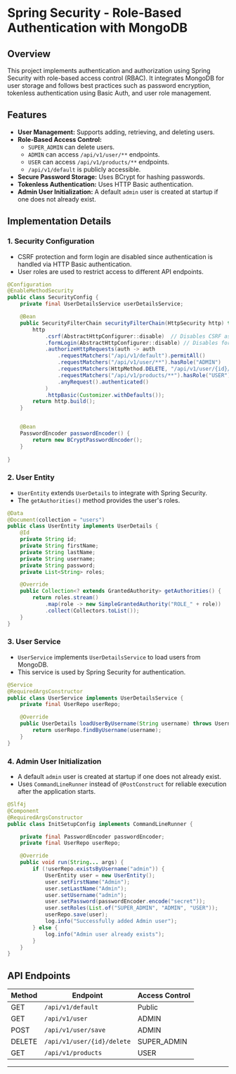 # Spring Security - Role-Based Authentication with MongoDB

## Overview
This project implements authentication and authorization using Spring Security with role-based access control (RBAC). It integrates MongoDB for user storage and follows best practices such as password encryption, tokenless authentication using Basic Auth, and user role management.

## Features
- **User Management:** Supports adding, retrieving, and deleting users.
- **Role-Based Access Control:**
    - `SUPER_ADMIN` can delete users.
    - `ADMIN` can access `/api/v1/user/**` endpoints.
    - `USER` can access `/api/v1/products/**` endpoints.
    - `/api/v1/default` is publicly accessible.
- **Secure Password Storage:** Uses BCrypt for hashing passwords.
- **Tokenless Authentication:** Uses HTTP Basic authentication.
- **Admin User Initialization:** A default `admin` user is created at startup if one does not already exist.

## Implementation Details

### 1. Security Configuration
- CSRF protection and form login are disabled since authentication is handled via HTTP Basic authentication.
- User roles are used to restrict access to different API endpoints.

```java
@Configuration
@EnableMethodSecurity
public class SecurityConfig {
    private final UserDetailsService userDetailsService;

    @Bean
    public SecurityFilterChain securityFilterChain(HttpSecurity http) throws Exception {
        http
            .csrf(AbstractHttpConfigurer::disable)  // Disables CSRF as we're using stateless authentication
            .formLogin(AbstractHttpConfigurer::disable) // Disables form-based login
            .authorizeHttpRequests(auth -> auth
                .requestMatchers("/api/v1/default").permitAll()
                .requestMatchers("/api/v1/user/**").hasRole("ADMIN")
                .requestMatchers(HttpMethod.DELETE, "/api/v1/user/{id}/delete").hasRole("SUPER_ADMIN")
                .requestMatchers("/api/v1/products/**").hasRole("USER")
                .anyRequest().authenticated()
            )
            .httpBasic(Customizer.withDefaults());
        return http.build();
    }


    @Bean
    PasswordEncoder passwordEncoder() {
        return new BCryptPasswordEncoder();
    }
    
}
```

### 2. User Entity
- `UserEntity` extends `UserDetails` to integrate with Spring Security.
- The `getAuthorities()` method provides the user's roles.

```java
@Data
@Document(collection = "users")
public class UserEntity implements UserDetails {
    @Id
    private String id;
    private String firstName;
    private String lastName;
    private String username;
    private String password;
    private List<String> roles;

    @Override
    public Collection<? extends GrantedAuthority> getAuthorities() {
        return roles.stream()
            .map(role -> new SimpleGrantedAuthority("ROLE_" + role))
            .collect(Collectors.toList());
    }
}
```

### 3. User Service
- `UserService` implements `UserDetailsService` to load users from MongoDB.
- This service is used by Spring Security for authentication.

```java
@Service
@RequiredArgsConstructor
public class UserService implements UserDetailsService {
    private final UserRepo userRepo;

    @Override
    public UserDetails loadUserByUsername(String username) throws UsernameNotFoundException {
        return userRepo.findByUsername(username);
    }
}
```

### 4. Admin User Initialization
- A default `admin` user is created at startup if one does not already exist.
- Uses `CommandLineRunner` instead of `@PostConstruct` for reliable execution after the application starts.

```java
@Slf4j
@Component
@RequiredArgsConstructor
public class InitSetupConfig implements CommandLineRunner {

    private final PasswordEncoder passwordEncoder;
    private final UserRepo userRepo;

    @Override
    public void run(String... args) {
        if (!userRepo.existsByUsername("admin")) {
            UserEntity user = new UserEntity();
            user.setFirstName("Admin");
            user.setLastName("Admin");
            user.setUsername("admin");
            user.setPassword(passwordEncoder.encode("secret"));
            user.setRoles(List.of("SUPER_ADMIN", "ADMIN", "USER"));
            userRepo.save(user);
            log.info("Successfully added Admin user");
        } else {
            log.info("Admin user already exists");
        }
    }
}
```

## API Endpoints

| Method | Endpoint | Access Control |
|--------|---------|----------------|
| GET | `/api/v1/default` | Public |
| GET | `/api/v1/user` | ADMIN |
| POST | `/api/v1/user/save` | ADMIN |
| DELETE | `/api/v1/user/{id}/delete` | SUPER_ADMIN |
| GET | `/api/v1/products` | USER |


---



